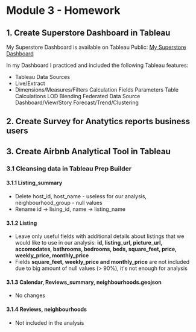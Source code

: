 # Module 3 - Homework

## 1. Create Superstore Dashboard in Tableau

My Superstore Dashboard is available on Tableau Public: [My Superstore Dashboard](https://public.tableau.com/app/profile/nikita.volynets/viz/MySuperstore_Dashboard_16855895573830/KPIDynamicDashboard)

In my Dashboard I practiced and included the following Tableau features:

- Tableau Data Sources
- Live/Extract
- Dimensions/Measures/Filters
Calculation Fields
Parameters
Table Calculations
LOD
Blending
Federated Data Source
Dashboard/View/Story
Forecast/Trend/Clustering

## 2. Create Survey for Anatytics reports business users


## 3. Create Airbnb Analytical Tool in Tableau

### 3.1 Cleansing data in Tableau Prep Builder

#### 3.1.1 Listing_summary

* Delete host_id, host_name - useless for our analysis, neighbourhood_group - null values
* Rename id -> lising_id, name -> listing_name

#### 3.1.2 Listing

* Leave only useful fields with additional details about listings that we would like to use in our analysis: 
**id, listing_url, picture_url, accomodates, bathrooms, bedrooms, beds, square_feet, price, weekly_price, monthly_price**
* Fields **square_feet, weekly_price and monthly_price** are not included due to big amount of null values (> 90%), it's not enough for analysis

#### 3.1.3 Calendar, Reviews_summary, neighbourhoods.geojson

* No changes

#### 3.1.4 Reviews, neighbourhoods

* Not included in the analysis
